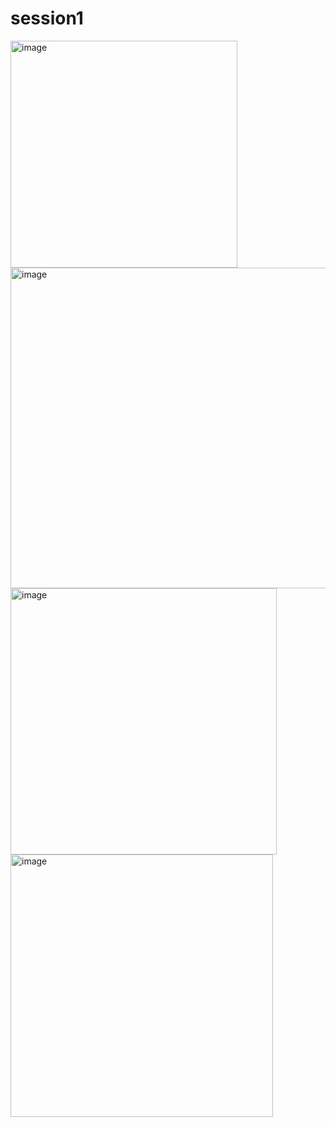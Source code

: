 # session1

<img width="363" alt="image" src="https://github.com/gordeeva1/session1/assets/146097537/3500d8b2-124e-4c6c-8702-f0f40feba786">

<img width="513" alt="image" src="https://github.com/gordeeva1/session1/assets/146097537/37b7b495-b769-4854-9c06-bfbf32a827b5">

<img width="426" alt="image" src="https://github.com/gordeeva1/session1/assets/146097537/5180bb31-29d9-4b09-aca2-f7161a862010">

<img width="420" alt="image" src="https://github.com/gordeeva1/session1/assets/146097537/9053f031-0f60-43d4-9d3f-1928c41f7894">


